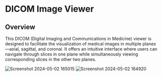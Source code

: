 # DICOM Image Viewer
## Overview
This DICOM (Digital Imaging and Communications in Medicine) viewer is designed to facilitate the visualization of medical images in multiple planes—axial, sagittal, and coronal. It offers an intuitive interface where users can navigate through slices in one plane while simultaneously viewing corresponding slices in the other two planes.

![Screenshot 2024-05-02 165015](https://github.com/MohamedSameh10/DICOM-Viewer/assets/55671037/29df1efa-2c7d-425b-aae4-e92da2ba14b7)
![Screenshot 2024-05-02 164920](https://github.com/MohamedSameh10/DICOM-Viewer/assets/55671037/80144a17-417d-4337-a5ef-ae60be510c50)
